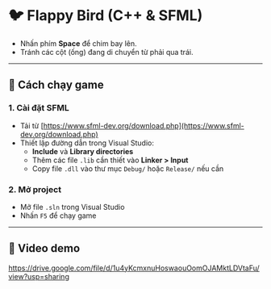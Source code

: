 # 🐦 Flappy Bird (C++ & SFML)

- Nhấn phím **Space** để chim bay lên.
- Tránh các cột (ống) đang di chuyển từ phải qua trái.

---


## 🚀 Cách chạy game

### 1. Cài đặt SFML

- Tải từ [https://www.sfml-dev.org/download.php](https://www.sfml-dev.org/download.php)
- Thiết lập đường dẫn trong Visual Studio:
  - **Include** và **Library directories**
  - Thêm các file `.lib` cần thiết vào **Linker > Input**
  - Copy file `.dll` vào thư mục `Debug/` hoặc `Release/` nếu cần

### 2. Mở project

- Mở file `.sln` trong Visual Studio
- Nhấn `F5` để chạy game

---

## 📸 Video demo

https://drive.google.com/file/d/1u4yKcmxnuHoswaouOomOJAMktLDVtaFu/view?usp=sharing
